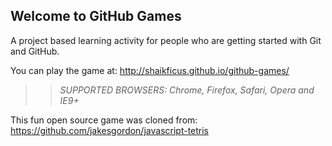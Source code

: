 ## Welcome to GitHub Games

A project based learning activity for people who are getting started with Git and GitHub.

You can play the game at: http://shaikficus.github.io/github-games/

>> _*SUPPORTED BROWSERS*: Chrome, Firefox, Safari, Opera and IE9+_

This fun open source game was cloned from: https://github.com/jakesgordon/javascript-tetris
